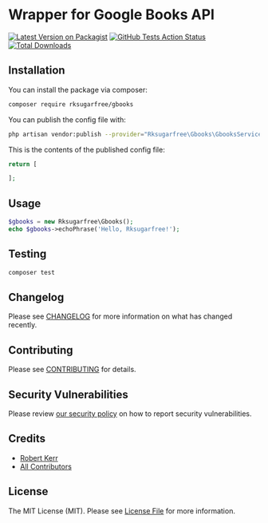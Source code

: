 # Wrapper for Google Books API

[![Latest Version on Packagist](https://img.shields.io/packagist/v/rksugarfree/gbooks.svg?style=flat-square)](https://packagist.org/packages/rksugarfree/gbooks)
[![GitHub Tests Action Status](https://img.shields.io/github/workflow/status/rksugarfree/gbooks/run-tests?label=tests)](https://github.com/rksugarfree/gbooks/actions?query=workflow%3Arun-tests+branch%3Amaster)
[![Total Downloads](https://img.shields.io/packagist/dt/rksugarfree/gbooks.svg?style=flat-square)](https://packagist.org/packages/rksugarfree/gbooks)

## Installation

You can install the package via composer:

```bash
composer require rksugarfree/gbooks
```

You can publish the config file with:
```bash
php artisan vendor:publish --provider="Rksugarfree\Gbooks\GbooksServiceProvider" --tag="config"
```

This is the contents of the published config file:

```php
return [

];
```

## Usage

``` php
$gbooks = new Rksugarfree\Gbooks();
echo $gbooks->echoPhrase('Hello, Rksugarfree!');
```

## Testing

``` bash
composer test
```

## Changelog

Please see [CHANGELOG](CHANGELOG.md) for more information on what has changed recently.

## Contributing

Please see [CONTRIBUTING](.github/CONTRIBUTING.md) for details.

## Security Vulnerabilities

Please review [our security policy](../../security/policy) on how to report security vulnerabilities.

## Credits

- [Robert Kerr](https://github.com/robkerr1992)
- [All Contributors](../../contributors)

## License

The MIT License (MIT). Please see [License File](LICENSE.md) for more information.
